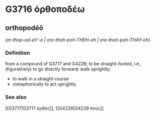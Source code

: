 # G3716 ὀρθοποδέω

## orthopodéō

_(or-thop-od-eh'-o | ore-thoh-poh-THEH-oh | ore-thoh-poh-THAY-oh)_

### Definition

from a compound of G3717 and G4228; to be straight-footed, i.e., (figuratively) to go directly forward; walk uprightly; 

- to walk in a straight course
- metaphorically to act uprightly

### See also

[[G3717|G3717 ὀρθός]], [[G4228|G4228 πούς]]
